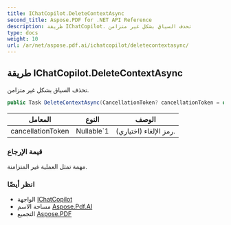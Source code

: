 ```yaml
---
title: IChatCopilot.DeleteContextAsync
second_title: Aspose.PDF for .NET API Reference
description: طريقة IChatCopilot. تحذف السياق بشكل غير متزامن
type: docs
weight: 10
url: /ar/net/aspose.pdf.ai/ichatcopilot/deletecontextasync/
---
```

## طريقة IChatCopilot.DeleteContextAsync

تحذف السياق بشكل غير متزامن.

```csharp
public Task DeleteContextAsync(CancellationToken? cancellationToken = default)
```

| المعامل | النوع | الوصف |
| --- | --- | --- |
| cancellationToken | Nullable`1 | رمز الإلغاء (اختياري). |

### قيمة الإرجاع

مهمة تمثل العملية غير المتزامنة.

### انظر أيضًا

* الواجهة [IChatCopilot](../)
* مساحة الاسم [Aspose.Pdf.AI](../../../aspose.pdf.ai/)
* التجميع [Aspose.PDF](../../../)
